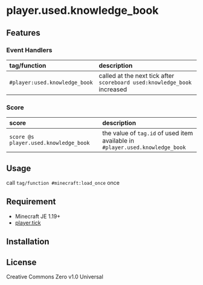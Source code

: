 player.used.knowledge_book
==

## Features

### Event Handlers

|tag/function|description|
|:--|:--|
|`#player:used.knowledge_book`|called at the next tick after `scoreboard used:knowledge_book` increased|

### Score

|score|description|
|:--|:--|
|`score @s player.used.knowledge_book`|the value of `tag.id` of used item<br>available in `#player.used.knowledge_book`|

## Usage

call `tag/function #minecraft:load_once` once

## Requirement

- Minecraft JE 1.19+
- [player.tick](https://github.com/a-happin/player-datapacks/tree/master/10.player.tick)

## Installation

## License
Creative Commons Zero v1.0 Universal
